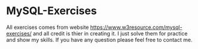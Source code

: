 # MySQL-Exercises

All exercises comes from website https://www.w3resource.com/mysql-exercises/ and all credit is thier in creating it.
I just solve them for practice and show my skills. If you have any question please feel free to contact me.
